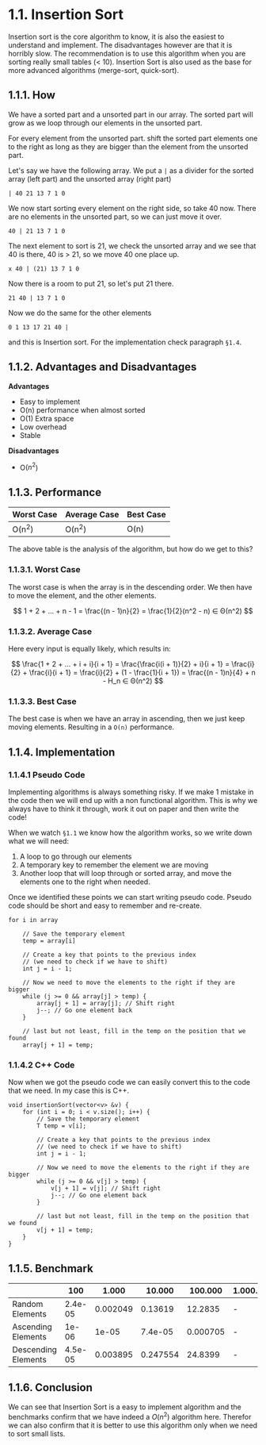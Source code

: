 # 1.1. Insertion Sort
Insertion sort is the core algorithm to know, it is also the easiest to understand and implement. The disadvantages however are that it is horribly slow. The recommendation is to use this algorithm when you are sorting really small tables (< 10). Insertion Sort is also used as the base for more advanced algorithms (merge-sort, quick-sort).

## 1.1.1. How
We have a sorted part and a unsorted part in our array. The sorted part will grow as we loop through our elements in the unsorted part.

For every element from the unsorted part. shift the sorted part elements one to the right as long as they are bigger than the element from the unsorted part.

Let's say we have the following array. We put a  `|` as a divider for the sorted array (left part) and the unsorted array (right part)

```
| 40 21 13 7 1 0
```

We now start sorting every element on the right side, so take 40 now. There are no elements in the unsorted part, so we can just move it over.

```
40 | 21 13 7 1 0
```

The next element to sort is 21, we check the unsorted array and we see that 40 is there, 40 is > 21, so we move 40 one place up.

```
x 40 | (21) 13 7 1 0
```

Now there is a room to put 21, so let's put 21 there.

```
21 40 | 13 7 1 0
```

Now we do the same for the other elements

```
0 1 13 17 21 40 |
```

and this is Insertion sort. For the implementation check paragraph `§1.4`.

## 1.1.2. Advantages and Disadvantages
**Advantages**
- Easy to implement
- O(n) performance when almost sorted
- O(1) Extra space
- Low overhead
- Stable

**Disadvantages**
- O($n^2$)

## 1.1.3. Performance
|Worst Case|Average Case|Best Case|
|-|-|-|
|O(n<sup>2</sup>)|O(n<sup>2</sup>)|O(n)

The above table is the analysis of the algorithm, but how do we get to this?

### 1.1.3.1. Worst Case
The worst case is when the array is in the descending order. We then have to move the element, and the other elements.

$$
1 + 2 + ... + n - 1 = \frac{(n - 1)n}{2} = \frac{1}{2}(n^2 - n) ∈ Θ(n^2)
$$
### 1.1.3.2. Average Case
Here every input is equally likely,  which results in:

$$
\frac{1 + 2 + ... + i + i}{i + 1} = \frac{\frac{i(i + 1)}{2} + i}{i + 1} = \frac{i}{2} + \frac{i}{i + 1} = \frac{i}{2} + (1 - \frac{1}{i + 1}) = \frac{(n - 1)n}{4} + n - H_n ∈ Θ(n^2)
$$


### 1.1.3.3. Best Case
The best case is when we have an array in ascending, then we just keep moving elements. Resulting in a `O(n)` performance.

## 1.1.4. Implementation
### 1.1.4.1 Pseudo Code
Implementing algorithms is always something risky. If we make 1 mistake in the code then we will end up with a non functional algorithm. This is why we always have to think it through, work it out on paper and then write the code!

When we watch `§1.1` we know how the algorithm works, so we write down what we will need:

1. A loop to go through our elements
2. A temporary key to remember the element we are moving
3. Another loop that will loop through or sorted array, and move the elements one to the right when needed.

Once we identified these points we can start writing pseudo code. Pseudo code should be short and easy to remember and re-create.


	for i in array

		// Save the temporary element
		temp = array[i]

		// Create a key that points to the previous index
		// (we need to check if we have to shift)
		int j = i - 1;

		// Now we need to move the elements to the right if they are bigger
		while (j >= 0 && array[j] > temp) {
			array[j + 1] = array[j]; // Shift right
			j--; // Go one element back
		}

		// last but not least, fill in the temp on the position that we found
		array[j + 1] = temp;


### 1.1.4.2 C++ Code
Now when we got the pseudo code we can easily convert this to the code that we need.  In my case this is C++.

	void insertionSort(vector<v> &v) {
		for (int i = 0; i < v.size(); i++) {
			// Save the temporary element
			T temp = v[i];

			// Create a key that points to the previous index
			// (we need to check if we have to shift)
			int j = i - 1;

			// Now we need to move the elements to the right if they are bigger
			while (j >= 0 && v[j] > temp) {
				v[j + 1] = v[j]; // Shift right
				j--; // Go one element back
			}

			// last but not least, fill in the temp on the position that we found
			v[j + 1] = temp;
		}
	}

## 1.1.5. Benchmark
|&nbsp;| 100 | 1.000 | 10.000 | 100.000 | 1.000.000
|-|-|-|-|-|-|
|Random Elements|2.4e-05|0.002049|0.13619|12.2835|-|
|Ascending Elements|1e-06|1e-05|7.4e-05|0.000705|-|
|Descending Elements|4.5e-05|0.003895|0.247554|24.8399|-|

## 1.1.6. Conclusion
We can see that Insertion Sort is a easy to implement algorithm and the benchmarks confirm that we have indeed a $O(n^2)$ algorithm here. Therefor we can also confirm that it is better to use this algorithm only when we need to sort small lists.
